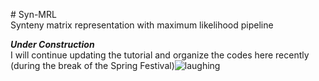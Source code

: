 <p># Syn-MRL<br />Synteny matrix representation with maximum likelihood pipeline</p>
<p><em><strong>Under Construction</strong></em><br />I will continue updating the tutorial and organize the codes here recently (during the break of the Spring Festival)<img src="https://html-cleaner.com/tinymce2016/plugins/emoticons/img/smiley-laughing.gif" alt="laughing" /></p>
